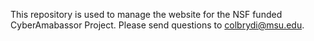 This repository is used to manage the website for the NSF funded CyberAmabassor Project. Please send questions to colbrydi@msu.edu.
